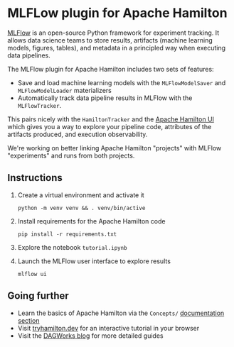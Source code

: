 # MLFLow plugin for Apache Hamilton

[MLFlow](https://mlflow.org/) is an open-source Python framework for experiment tracking. It allows data science teams to store results, artifacts (machine learning models, figures, tables), and metadata in a principled way when executing data pipelines.

The MLFlow plugin for Apache Hamilton includes two sets of features:
- Save and load machine learning models with the `MLFlowModelSaver` and `MLFlowModelLoader` materializers
- Automatically track data pipeline results in MLFlow with the `MLFlowTracker`.

This pairs nicely with the `HamiltonTracker` and the [Apache Hamilton UI](https://hamilton.dagworks.io/en/latest/hamilton-ui/ui/) which gives you a way to explore your pipeline code, attributes of the artifacts produced, and execution observability.

We're working on better linking Apache Hamilton "projects" with MLFlow "experiments" and runs from both projects.

## Instructions
1. Create a virtual environment and activate it
    ```console
    python -m venv venv && . venv/bin/active
    ```

2. Install requirements for the Apache Hamilton code
    ```console
    pip install -r requirements.txt
    ```

3. Explore the notebook `tutorial.ipynb`


4. Launch the MLFlow user interface to explore results
    ```console
    mlflow ui
    ```

## Going further
- Learn the basics of Apache Hamilton via the `Concepts/` [documentation section](https://hamilton.dagworks.io/en/latest/concepts/node/)
- Visit [tryhamilton.dev](tryhamilton.dev) for an interactive tutorial in your browser
- Visit the [DAGWorks blog](https://blog.dagworks.io/) for more detailed guides
